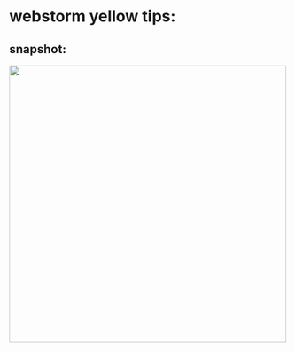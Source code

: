 # webstorm yellow tips:

## snapshot:
<img width="500" src="https://ws4.sinaimg.cn/large/006tNbRwly1fyixxg8ujzj31580s60wv.jpg" />